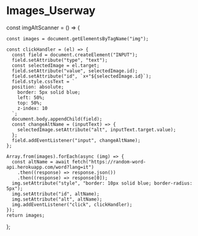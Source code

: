 # Images_Userway


const imgAltScanner = () => {

    const images = document.getElementsByTagName("img");

    const clickHandler = (el) => {
      const field = document.createElement("INPUT");
      field.setAttribute("type", "text");
      const selectedImage = el.target;
      field.setAttribute("value", selectedImage.id);
      field.setAttribute("id", `x+"${selectedImage.id}`);
      field.style.cssText = `
      position: absolute;
        border: 5px solid blue;
        left: 50%;
        top: 50%;
        z-index: 10
      `;
      document.body.appendChild(field);
      const changeAltName = (inputText) => {
        selectedImage.setAttribute("alt", inputText.target.value);
      };
      field.addEventListener("input", changeAltName);
    };

    Array.from(images).forEach(async (img) => {
      const altName = await fetch("https://random-word-api.herokuapp.com/word?lang=it")
        .then((response) => response.json())
        .then((response) => response[0]);
      img.setAttribute("style", "border: 10px solid blue; border-radius: 5px");
      img.setAttribute("id", altName);
      img.setAttribute("alt", altName);
      img.addEventListener("click", clickHandler);
    });
    return images;
  };

